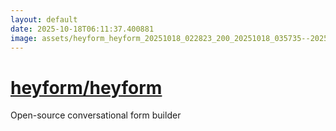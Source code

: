 ```yaml
---
layout: default
date: 2025-10-18T06:11:37.400881
image: assets/heyform_heyform_20251018_022823_200_20251018_035735--20251018T055735273--cropped.png
---
```


# [heyform/heyform](https://github.com/heyform/heyform/)

Open-source conversational form builder
